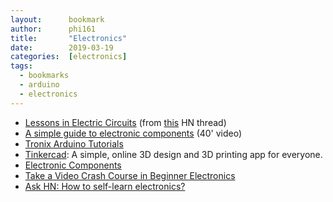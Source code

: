 ```yaml
---
layout:      bookmark
author:      phi161
title:       "Electronics"
date:        2019-03-19
categories:  [electronics]
tags:
  - bookmarks
  - arduino
  - electronics
---
```


* [Lessons in Electric Circuits](https://www.allaboutcircuits.com/textbook/) (from [this](https://news.ycombinator.com/item?id=23562181) HN thread)
* [A simple guide to electronic components](https://www.youtube.com/watch?v=6Maq5IyHSuc) (40' video)
* [Tronix Arduino Tutorials](http://tronixstuff.com/tutorials/)
* [Tinkercad](https://www.tinkercad.com/): A simple, online 3D design and 3D printing app for everyone.
* [Electronic Components](https://medium.com/@assertchris/electronic-components-20bfc59004bd)
* [Take a Video Crash Course in Beginner Electronics](https://makezine.com/2016/01/11/take-a-video-crash-course-in-beginner-electronics/)
* [Ask HN: How to self-learn electronics?](https://news.ycombinator.com/item?id=16775744)
